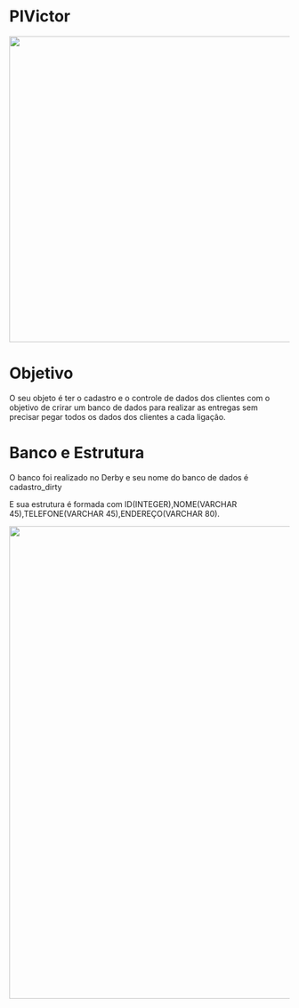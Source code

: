 # PIVictor

<img width="550em" src="https://res.cloudinary.com/duyvaptsa/image/upload/v1648834479/Senai/Logo_sem_fundo_3_i3r4ag.png">

<h1>Objetivo</h1>
O seu objeto é ter o cadastro e o controle de dados dos clientes com o objetivo de crirar um banco de dados para realizar as entregas sem precisar pegar todos os dados
dos clientes a cada ligação.

<h1>Banco e Estrutura</h1>
O banco foi realizado no Derby e seu nome do banco de dados é cadastro_dirty

E sua estrutura é formada com ID(INTEGER),NOME(VARCHAR 45),TELEFONE(VARCHAR 45),ENDEREÇO(VARCHAR 80).

<img width="850em" src="https://res.cloudinary.com/duyvaptsa/image/upload/v1649508511/Senai/Capturar_krrsq7.png">
